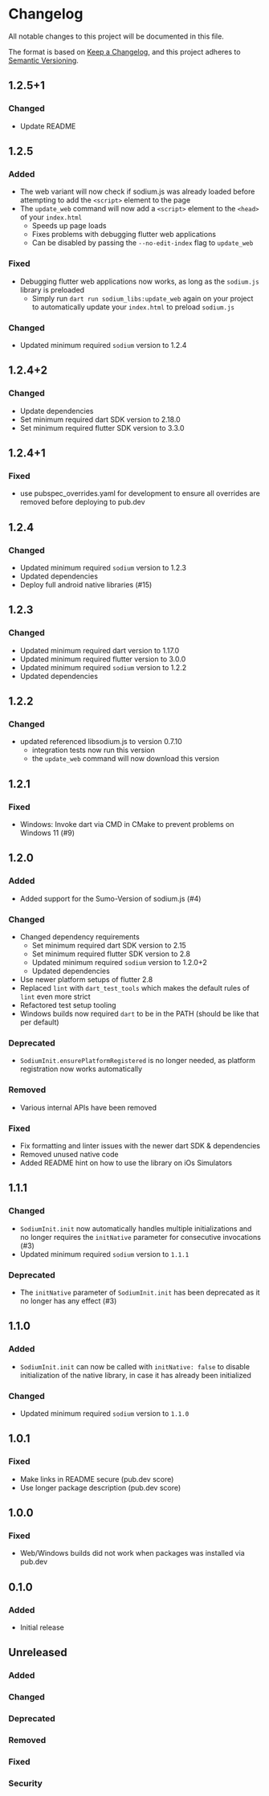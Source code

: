 # Changelog
All notable changes to this project will be documented in this file.

The format is based on [Keep a Changelog](https://keepachangelog.com/en/1.0.0/),
and this project adheres to [Semantic Versioning](https://semver.org/spec/v2.0.0.html).

## 1.2.5+1
### Changed
- Update README

## 1.2.5
### Added
- The web variant will now check if sodium.js was already loaded before attempting to add the `<script>` element to
the page
- The `update_web` command will now add a `<script>` element to the `<head>` of your `index.html`
  - Speeds up page loads
  - Fixes problems with debugging flutter web applications
  - Can be disabled by passing the `--no-edit-index` flag to `update_web`
### Fixed
- Debugging flutter web applications now works, as long as the `sodium.js` library is preloaded
  - Simply run `dart run sodium_libs:update_web` again on your project to automatically update your `index.html` to
  preload `sodium.js`
### Changed
- Updated minimum required `sodium` version to 1.2.4

## 1.2.4+2
### Changed
- Update dependencies
- Set minimum required dart SDK version to 2.18.0
- Set minimum required flutter SDK version to 3.3.0

## 1.2.4+1
### Fixed
- use pubspec_overrides.yaml for development to ensure all overrides are removed before deploying to pub.dev

## 1.2.4
### Changed
- Updated minimum required `sodium` version to 1.2.3
- Updated dependencies
- Deploy full android native libraries (#15)

## 1.2.3
### Changed
- Updated minimum required dart version to 1.17.0
- Updated minimum required flutter version to 3.0.0
- Updated minimum required `sodium` version to 1.2.2
- Updated dependencies

## 1.2.2
### Changed
- updated referenced libsodium.js to version 0.7.10
  - integration tests now run this version
  - the `update_web` command will now download this version

## 1.2.1
### Fixed
- Windows: Invoke dart via CMD in CMake to prevent problems on Windows 11 (#9)

## 1.2.0
### Added
- Added support for the Sumo-Version of sodium.js (#4)
### Changed
- Changed dependency requirements
  - Set minimum required dart SDK version to 2.15
  - Set minimum required flutter SDK version to 2.8
  - Updated minimum required `sodium` version to 1.2.0+2
  - Updated dependencies
- Use newer platform setups of flutter 2.8
- Replaced `lint` with `dart_test_tools` which makes the default rules of `lint` even more strict
- Refactored test setup tooling
- Windows builds now required `dart` to be in the PATH (should be like that per default)
### Deprecated
- `SodiumInit.ensurePlatformRegistered` is no longer needed, as platform registration now works automatically
### Removed
- Various internal APIs have been removed
### Fixed
- Fix formatting and linter issues with the newer dart SDK & dependencies
- Removed unused native code
- Added README hint on how to use the library on iOs Simulators

## 1.1.1
### Changed
- `SodiumInit.init` now automatically handles multiple initializations and no longer requires the `initNative` parameter for consecutive invocations (#3)
- Updated minimum required `sodium` version to `1.1.1`
### Deprecated
- The `initNative` parameter of `SodiumInit.init` has been deprecated as it no longer has any effect (#3)

## 1.1.0
### Added
- `SodiumInit.init` can now be called with `initNative: false` to disable initialization of the native library, in case it has already been initialized
### Changed
- Updated minimum required `sodium` version to `1.1.0`

## 1.0.1
### Fixed
- Make links in README secure (pub.dev score)
- Use longer package description (pub.dev score)

## 1.0.0
### Fixed
- Web/Windows builds did not work when packages was installed via pub.dev

## 0.1.0
### Added
- Initial release

## Unreleased
### Added
### Changed
### Deprecated
### Removed
### Fixed
### Security
